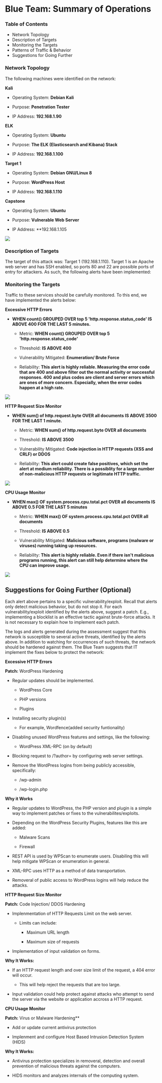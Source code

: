 # Blue Team: Summary of Operations

### Table of Contents

- Network Topology
- Description of Targets
- Monitoring the Targets
- Patterns of Traffic & Behavior
- Suggestions for Going Further


### Network Topology

The following machines were identified on the network:


**Kali** 

- Operating System: **Debian Kali**

- Purpose: **Penetration Tester**

- IP Address: **192.168.1.90**



**ELK**

- Operating System: **Ubuntu**

- Purpose: **The ELK (Elasticsearch and Kibana) Stack**

- IP Address: **192.168.1.100**



**Target 1**

- Operating System: **Debian GNU/Linux 8**

- Purpose: **WordPress Host**

- IP Address: **192.168.1.110**



**Capstone**

- Operating System: **Ubuntu**

- Purpose: **Vulnerable Web Server**

- IP Address: **192.168.1.105


![](IMAGES/Network-Diagram.png)



### Description of Targets

The target of this attack was: Target 1 (192.168.1.110).
Target 1 is an Apache web server and has SSH enabled, so ports 80 and 22 are possible ports of entry for attackers. As such, the following alerts have been implemented:


### Monitoring the Targets

Traffic to these services should be carefully monitored. To this end, we have implemented the alerts below:



**Excessive HTTP Errors**


- **WHEN count() GROUPED OVER top 5 'http.response.status_code' IS ABOVE 400 FOR THE LAST 5 minutes.**



    - Metric: **WHEN count() GROUPED OVER top 5 'http.response.status_code'**

    - Threshold: **IS ABOVE 400**

    - Vulnerability Mitigated: **Enumeration/ Brute Force**

    - Reliability: **This alert is highly reliable. Measuring the error code that are 400 and above filter out the normal activity or successful responses. 400 and plus codes are client and server errors which are ones of more concern. Especially, when the error codes happen at a high rate.**


![](IMAGES/Excessive-HTTP-Error.png)




**HTTP Request Size Monitor**


- **WHEN sum() of http.request.byte OVER all documents IS ABOVE 3500 FOR THE LAST 1 minute.**




    - Metric: **WHEN sum() of http.request.byte OVER all documents**

    - Threshold: **IS ABOVE 3500**

    - Vulnerability Mitigated: **Code injection in HTTP requests (XSS and CRLF) or DDOS**

    - Reliability: **This alert could create false positives, which set the alert at medium reliability. There is a possiblity for a large number of non-malicious HTTP requests or legitimate HTTP traffic.**


![](IMAGES/HTTP-request-sizes-monitor.png)




**CPU Usage Monitor**


- **WHEN max() OF system.process.cpu.total.pct OVER all documents IS ABOVE 0.5 FOR THE LAST 5 minutes**




    - Metric: **WHEN max() OF system.process.cpu.total.pct OVER all documents**

    - Threshold: **IS ABOVE 0.5**

    - Vulnerability Mitigated: **Malicious software, programs (malware or viruses) running taking up resources.**

    - Reliability: **This alert is highly reliable. Even if there isn't malicious programs running, this alert can still help determine where the CPU can improve usage.**


![](IMAGES/CPU-usage-monitor.png)





## Suggestions for Going Further (Optional)

Each alert above pertains to a specific vulnerability/exploit. Recall that alerts only detect malicious behavior, but do not stop it. For each vulnerability/exploit identified by the alerts above, suggest a patch. E.g., implementing a blocklist is an effective tactic against brute-force attacks. It is not necessary to explain how to implement each patch.

The logs and alerts generated during the assessment suggest that this network is susceptible to several active threats, identified by the alerts above. In addition to watching for occurrences of such threats, the network should be hardened against them. The Blue Team suggests that IT implement the fixes below to protect the network:


**Excessive HTTP Errors**


**Patch:** WordPress Hardening

 

- Regular updates should be implemented.

    - WordPress Core

    - PHP versions

    - Plugins

- Installing security plugin(s)

    - For example, Wordfence(added security funtionality)

- Disabling unused WordPress features and settings, like the following:

    - WordPress XML-RPC (on by default)

- Blocking request to /?author= by configuring web server settings.

- Remove the WordPress logins from being publicly accessible, specifically:

    - /wp-admin

    - /wp-login.php


**Why it Works**

- Regular updates to WordPress, the PHP version and plugin is a simple way to implement patches or fixes to the vulnerabilites/exploits.

- Depending on the WordPress Security Plugins, features like this are added:

    - Malware Scans

    - Firewall

- REST API is used by WPScan to enumerate users. Disabiling this will help mitigate WPScan or enumeration in general.

- XML-RPC uses HTTP as a method of data transportation.

- Removeral of public access to WordPress logins will help reduce the attacks.



**HTTP Request Size Monitor**


**Patch:** Code Injection/ DDOS Hardening

- Implenmentation of HTTP Requests Limit on the web server.

    - Limits can include:

        - Maximum URL length

        - Maximum size of requests

- Implementation of input validation on forms.



**Why It Works:**

- If an HTTP request length and over size limit of the request, a 404 error will occur.

    - This will help reject the requests that are too large.

- Input validation could help protect against attacks who attempt to send the server via the website or application accross a HTTP request.




**CPU Usage Monitor**


**Patch:** Virus or Malware Hardening**

- Add or update current antivirus protection

- Implenment and configure Host Based Intrusion Detection System (HIDS)


**Why It Works:**

- Antivirus protection specializes in removeral, detection and overall prevention of malicious threats against the computers.

- HIDS monitors and analyzes internals of the computing system.
